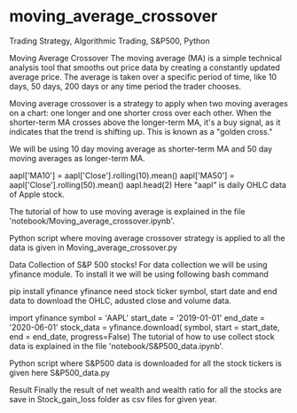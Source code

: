 # moving_average_crossover
Trading Strategy, Algorithmic Trading, S&P500, Python

Moving Average Crossover
The moving average (MA) is a simple technical analysis tool that smooths out price data by creating a constantly updated average price. The average is taken over a specific period of time, like 10 days, 50 days, 200 days or any time period the trader chooses.

Moving average crossover is a strategy to apply when two moving averages on a chart: one longer and one shorter cross over each other. When the shorter-term MA crosses above the longer-term MA, it's a buy signal, as it indicates that the trend is shifting up. This is known as a "golden cross."

We will be using 10 day moving average as shorter-term MA and 50 day moving averages as longer-term MA.

aapl['MA10'] = aapl['Close'].rolling(10).mean()
aapl['MA50'] = aapl['Close'].rolling(50).mean()
aapl.head(2)
Here "aapl" is daily OHLC data of Apple stock.

The tutorial of how to use moving average is explained in the file 'notebook/Moving_average_crossover.ipynb'.

Python script where moving average crossover strategy is applied to all the data is given in Moving_average_crossover.py

Data Collection of S&P 500 stocks!
For data collection we will be using yfinance module. To install it we will be using following bash command

pip install yfinance
yfinance need stock ticker symbol, start date and end data to download the OHLC, adusted close and volume data.

import yfinance
symbol = 'AAPL'
start_date = '2019-01-01'
end_date = '2020-06-01'
stock_data = yfinance.download( symbol, 
                                start = start_date, 
                                end = end_date, 
                                progress=False)
The tutorial of how to use collect stock data is explained in the file 'notebook/S&P500_data.ipynb'.

Python script where S&P500 data is downloaded for all the stock tickers is given here S&P500_data.py

Result
Finally the result of net wealth and wealth ratio for all the stocks are save in Stock_gain_loss folder as csv files for given year.
